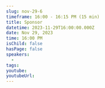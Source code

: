 ```yaml
---
slug: nov-29-6
timeframe: 16:00 - 16:15 PM (15 min)
title: Sponsor
datetime: 2023-11-29T16:00:00.000Z
date: Nov 29, 2023
time: 16:00 PM
isChild: false
hasPage: false
speakers:
  -
tags:
youtube:
youtubeUrl:
---
```

